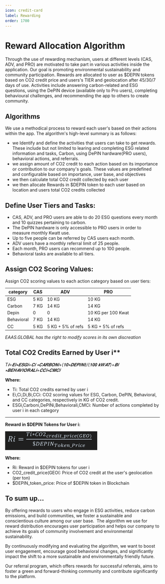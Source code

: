```yaml
---
icon: credit-card
label: Rewarding
order: 1700
---
```


# Reward Allocation Algorithm

Through the use of rewarding mechanism, users at different levels (CAS, ADV, and PRO) are motivated to take part in various activities inside the application. Our goal is promoting environmental sustainability and community participation. Rewards are allocated to user as $DEPIN tokens based on CO2 credit price and users's TIER and geolocation after 45/30/7 days of use. Activities include answering carbon-related and ESG questions, using the DePIN device (available only to Pro users), completing behavioural challenges, and recommending the app to others to create community. 

## Algorithms 

We use a methodical process to reward each user's based on their actions within the app. The algorithm's high-level summary is as follows:
- we Identify and define the activities that users can take to get rewards. These include but not limited to learing and completing ESG related information and tasks, Carbon, using DePIN hardware(PRO users), behavioral actions, and referrals. 
- we assign amount of CO2 credit to each action based on its importance or contribution to our company's goals. These values are predefined and configurable based on importance, user base, and objectives 
- we then calculate total CO2 credit collected by each user 
- we then allocate Rewards in $DEPIN token to each user based on location and users total CO2 credits collected

## Define User Tiers and Tasks:
- CAS, ADV, and PRO users are able to do 20 ESG questions every month and 10 quizzes pertaining to carbon.
- The DePIN hardware is only accessible to PRO users in order to measure monthly Kwatt use. 
- Up to five people can be referred by CAS users each month. 
- ADV users have a monthly referral limit of 25 people. 
- Each month, PRO users can recommend up to 100 people. 
- Behavioral tasks are available to all tiers. 

## 	Assign CO2 Scoring Values:

Assign CO2 scoring values to each action category based on user tiers:

| category    | CAS            | ADV                | PRO                |
|-------------|----------------|--------------------|--------------------|
| ESG         | 5 KG           | 10 KG              | 10 KG              |
| Carbon      | 7 KG           | 14 KG              | 14 KG              |
| Depin       | 0              | 0                  | 10 KG per 100 Kwat|
| Behavioral  | 7 KG           | 14 KG              | 14 KG              |
| CC          | 5 KG           | 5 KG + 5% of refs  | 5 KG + 5% of refs  |

*EAAS.GLOBAL has the right to modify scores in its own discreation*



## Total CO2 Credits Earned by User i** 

*T𝒊=𝑬𝒊∗𝑬𝑺𝑮𝒊+𝑪𝒊 ∗𝑪𝑨𝑹𝑩𝑶𝑵𝒊+(𝟏𝟎∗𝑫𝑬𝑷𝑰𝑵𝒊)/(𝟏𝟎𝟎 𝒌𝑾𝑨𝑻)+𝑩𝒊 ∗𝑩𝑬𝑯𝑨𝑽𝑰𝑶𝑹𝑨𝑳𝒊+𝑪𝑪𝒊∗𝑪𝑴𝑪𝒊*


**Where:**
- Ti​: Total CO2 credits earned by user i
- Ei​,Ci​,Di​,Bi​,CCi​: CO2 scoring values for ESG, Carbon, DePIN, Behavioral, and CC categories, respectively in KG of CO2 credit.
- ESGi​,Carboni​,DePINi​,Behaviorali​,CMCi​: Number of actions completed by user i in each category
---

**Reward in $DEPIN Tokens for User i:**

<img src="/src/headers/algorithm_math.jpg" width="300">

**Where:**
- Ri: Reward in $DEPIN tokens for user i
- CO2_credit_price(GEO(: Price of CO2 credit at the user's geolocation (per ton)
- $DEPIN_token_price: Price of $DEPIN token in Blockchain


## To sum up... 

By offering rewards to users who engage in ESG activities, reduce carbon emissions, and build communities, we foster a sustainable and conscientious culture among our user base. ⁤ The algorithm we use for reward distribution encourages user participation and helps our company to achieve its goals of community involvement and environmental sustainability. 

By continuously modifying and evaluating the algorithm, we want to boost user engagement, encourage good behavioral changes, and significantly impact the shift to a more sustainable and environmentally friendly future. 

Our referral program, which offers rewards for successful referrals, aims to foster a green and forward-thinking community and contribute significantly to the platform.



 